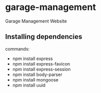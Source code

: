# garage-management

Garage Management Website

## Installing dependencies

commands:

* npm install express
* npm install express-favicon
* npm install express-session
* npm install body-parser
* npm install mongoose
* npm install uuid